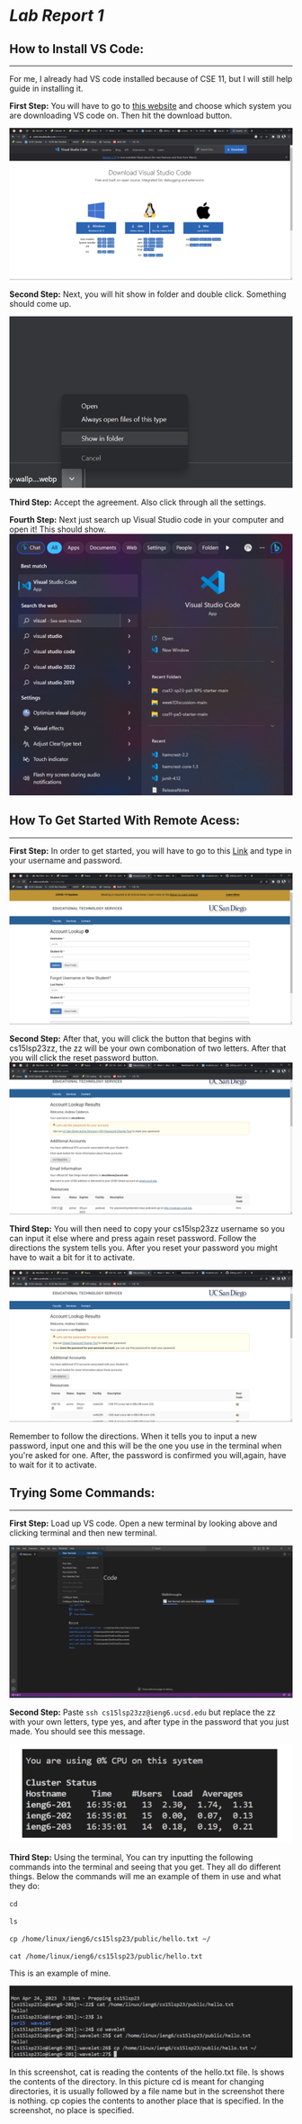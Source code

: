 # *Lab Report 1*

## How to Install VS Code:
---
For me, I already had VS code installed because of CSE 11, but I will still help guide in installing it.

**First Step:** You will have to go to [this website](https://code.visualstudio.com/download) and choose which system you are downloading VS code on. Then hit the  download button.

![Image](fourthss)

**Second Step:** Next, you will hit show in folder and double click. Something should come up. 

![Image](eighthss)

**Third Step:** Accept the agreement. Also click through all the settings.

**Fourth Step:** Next just search up Visual Studio code in your computer and open it! This should show.
![Image](ninethss)

## How To Get Started With Remote Acess:
---

**First Step:**
In order to get started, you will have to go to this [Link](https://sdacs.ucsd.edu/~icc/index.php) and type in your username and password.

![Image](firstss)

**Second Step:**
After that, you will click the button that begins with cs15lsp23zz, the zz will be your own combonation of two letters. After that you will click the reset password button. 
![Image](secondss)

**Third Step:** You will then need to copy your cs15lsp23zz username so you can input it else where and press again reset password. Follow the directions the system tells you. After you reset your password you might have to wait a bit for it to activate.

![Image](thirdss)

Remember to follow the directions. When it tells you to input a new password, input one and this will be the one you use in the terminal when you're asked for one. After, the password is confirmed you will,again, have to wait for it to activate.


## Trying Some Commands:
---

**First Step:** Load up VS code. Open a new terminal by looking above and clicking terminal and then new terminal. 

![Image](fifthss)

**Second Step:** Paste `ssh cs15lsp23zz@ieng6.ucsd.edu` but replace the zz with your own letters, type yes, and after type in the password that you just made. You should see this message.

![Image](sixthss)

**Third Step:** Using the terminal, You can try inputting the following commands into the terminal and seeing that you get. They all do different things.
Below the commands will me an example of them in use and what they do:

`cd`

`ls`

`cp /home/linux/ieng6/cs15lsp23/public/hello.txt ~/`

`cat /home/linux/ieng6/cs15lsp23/public/hello.txt`

This is an example of mine.

![Image](allCommands)

In this screenshot, cat is reading the contents of the hello.txt file. ls shows the contents of the directory. In this picture cd is meant for changing 
directories, it is usually followed by a file name but in the screenshot there is nothing. cp copies the contents to another place that is specified. In the screenshot, no place is specified.
